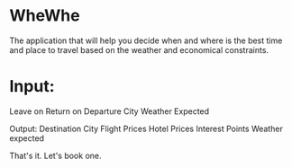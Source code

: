# WheWhe
The application that will help you decide when and where is the best time and place to travel based on the weather and economical constraints.
# Input:
Leave on
Return on
Departure City
Weather Expected

Output:
Destination City
Flight Prices
Hotel Prices
Interest Points
Weather expected

That's it. Let's book one.
